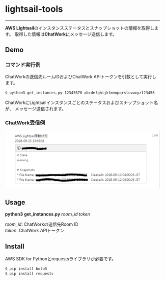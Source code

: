 # lightsail-tools
---
**AWS Lightsail**のインスタンスステータスとスナップショットの情報を取得します。
取得した情報は**ChatWork**にメッセージ送信します。

## Demo
### コマンド実行例
ChatWorkの送信先ルームIDおよびChatWork APIトークンを引数として実行します。
```
$ python3 get_instances.py 12345678 abcdefghijklmnopqrstuvwxyz123456
```
ChatWorkにLightsailインスタンスごとのステータスおよびスナップショット名が、
メッセージ送信されます。
### ChatWork受信例
![lightsail-chatwork](https://github.com/sumomo-99/lightsail-tools/blob/images/lightsail-chatwork.PNG)

## Usage
**python3** **get_instances.py** *room_id* *token*

*room_id*: ChatWorkの送信先Room ID  
*token*: ChatWork APIトークン

## Install
AWS SDK for Pythonとrequestsライブラリが必要です。
```
$ pip install boto3
$ pip install requests
```
